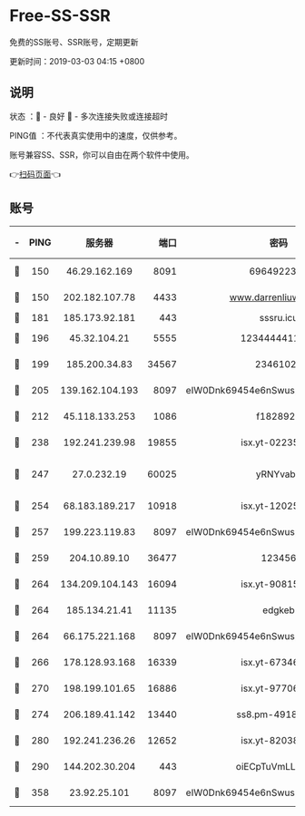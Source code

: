 # Free-SS-SSR

免费的SS账号、SSR账号，定期更新

更新时间：2019-03-03 04:15 +0800

## 说明

状态     ：🙂 - 良好 🙁 - 多次连接失败或连接超时

PING值   ：不代表真实使用中的速度，仅供参考。

账号兼容SS、SSR，你可以自由在两个软件中使用。

👉[扫码页面](https://liesauer.github.io/free-ss-ssr.github.io/)👈

## 账号

|-|PING|服务器|端口|密码|加密方式|区域|
|:----:|:----:|:-----:|-----:|:----:|:----:|:----:|
|🙂|150|46.29.162.169|8091|6964922356|aes-256-cfb|RU|
|🙂|150|202.182.107.78|4433|www.darrenliuwei.com|aes-256-cfb|JP|
|🙂|181|185.173.92.181|443|sssru.icu|rc4-md5|RU|
|🙂|196|45.32.104.21|5555|1234444411111|aes-256-cfb|SG|
|🙂|199|185.200.34.83|34567|23461023|aes-256-cfb|US|
|🙂|205|139.162.104.193|8097|eIW0Dnk69454e6nSwuspv9DmS201tQ0D|aes-256-cfb|JP|
|🙂|212|45.118.133.253|1086|f1828920|aes-256-cfb|SG|
|🙂|238|192.241.239.98|19855|isx.yt-02235156|aes-256-cfb|US|
|🙂|247|27.0.232.19|60025|yRNYvabB|xchacha20-ietf-poly1305|HK|
|🙂|254|68.183.189.217|10918|isx.yt-12025761|aes-256-cfb|SG|
|🙂|257|199.223.119.83|8097|eIW0Dnk69454e6nSwuspv9DmS201tQ0D|aes-256-cfb|US|
|🙂|259|204.10.89.10|36477|123456|aes-256-cfb|US|
|🙂|264|134.209.104.143|16094|isx.yt-90815095|aes-256-cfb|SG|
|🙂|264|185.134.21.41|11135|edgkeb|aes-256-cfb|GB|
|🙂|264|66.175.221.168|8097|eIW0Dnk69454e6nSwuspv9DmS201tQ0D|aes-256-cfb|US|
|🙂|266|178.128.93.168|16339|isx.yt-67346063|aes-256-cfb|SG|
|🙂|270|198.199.101.65|16886|isx.yt-97706570|aes-256-cfb|US|
|🙂|274|206.189.41.142|13440|ss8.pm-49181075|aes-256-cfb|SG|
|🙂|280|192.241.236.26|12652|isx.yt-82038040|aes-256-cfb|US|
|🙂|290|144.202.30.204|443|oiECpTuVmLLxk4Ts|aes-256-cfb|US|
|🙂|358|23.92.25.101|8097|eIW0Dnk69454e6nSwuspv9DmS201tQ0D|aes-256-cfb|US|
